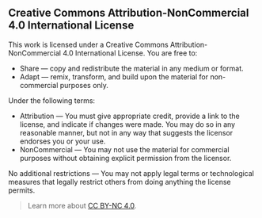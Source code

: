 ## Creative Commons Attribution-NonCommercial 4.0 International License

This work is licensed under a Creative Commons Attribution-NonCommercial 4.0 International License. You are free to:

- Share — copy and redistribute the material in any medium or format.
- Adapt — remix, transform, and build upon the material for non-commercial purposes only.

Under the following terms:

- Attribution — You must give appropriate credit, provide a link to the license, and indicate if changes were made. You may do so in any reasonable manner, but not in any way that suggests the licensor endorses you or your use.
- NonCommercial — You may not use the material for commercial purposes without obtaining explicit permission from the licensor.

No additional restrictions — You may not apply legal terms or technological measures that legally restrict others from doing anything the license permits.

> Learn more about [CC BY-NC 4.0](https://creativecommons.org/licenses/by-nc/4.0/).